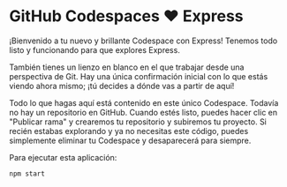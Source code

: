 # GitHub Codespaces ♥️ Express

¡Bienvenido a tu nuevo y brillante Codespace con Express! Tenemos todo listo y funcionando para que explores Express.

También tienes un lienzo en blanco en el que trabajar desde una perspectiva de Git. Hay una única confirmación inicial con lo que estás viendo ahora mismo; ¡tú decides a dónde vas a partir de aquí!

Todo lo que hagas aquí está contenido en este único Codespace. Todavía no hay un repositorio en GitHub. Cuando estés listo, puedes hacer clic en "Publicar rama" y crearemos tu repositorio y subiremos tu proyecto. Si recién estabas explorando y ya no necesitas este código, puedes simplemente eliminar tu Codespace y desaparecerá para siempre.

Para ejecutar esta aplicación:
```
npm start
```
